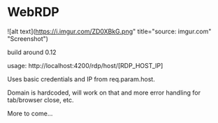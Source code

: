 # WebRDP

![alt text](https://i.imgur.com/ZD0XBkG.png" title="source: imgur.com" "Screenshot")

build around 0.12

usage:  http://localhost:4200/rdp/host/[RDP_HOST_IP]

Uses basic credentials and IP from req.param.host.

Domain is hardcoded, will work on that and more error handling for tab/browser close, etc.

More to come...
